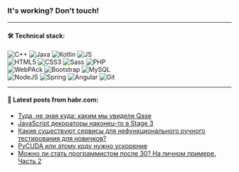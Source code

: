 ### It's working? Don't touch!

---

#### 🛠️ Technical stack:

![C++](https://img.shields.io/badge/C++-informational?logo=c%2B%2B&style=flat&logoColor=white&color=9C033A)
![Java](https://img.shields.io/badge/Java-informational?logo=java&style=flat&logoColor=white&color=007396)
![Kotlin](https://img.shields.io/badge/Kotlin-informational?logo=Kotlin&style=flat&logoColor=white&color=0095D5)
![JS](https://img.shields.io/badge/JS-informational?logo=javaScript&style=flat&logoColor=black&color=F7Df1E) <br>
![HTML5](https://img.shields.io/badge/HTML5-informational?logo=html5&style=flat&logoColor=white&color=E34F26)
![CSS3](https://img.shields.io/badge/CSS3-informational?logo=css3&style=flat&logoColor=white&color=157286)
![Sass](https://img.shields.io/badge/Saas-informational?logo=sass&style=flat&logoColor=white&color=hotpink)
![PHP](https://img.shields.io/badge/PHP-informational?logo=php&style=flat&logoColor=white&color=777BB4) <br>
![WebPAck](https://img.shields.io/badge/WebPack-informational?logo=webPack&style=flat&logoColor=white&color=FF6F00)
![Bootstrap](https://img.shields.io/badge/Bootstrap-informational?logo=Bootstrap&style=flat&logoColor=white&color=7952B3)
![MySQL](https://img.shields.io/badge/MySQL-informational?logo=MySQL&style=flat&logoColor=white&color=00f) <br>
![NodeJS](https://img.shields.io/badge/NodeJS-informational?logo=node.js&style=flat&logoColor=white&color=43853D)
![Spring](https://img.shields.io/badge/Spring-informational?logo=Spring&style=flat&logoColor=white&color=0A9EDC)
![Angular](https://img.shields.io/badge/Vue-informational?logo=vue.js&style=flat&logoColor=white&color=red)
![Git](https://img.shields.io/badge/Git-informational?logo=git&style=flat&logoColor=white&color=darkorange)

___

#### 💬 Latest posts from habr.com:

<!-- BLOG-POST-LIST:START -->
- [Туда, не зная куда: каким мы увидели Qase](https://habr.com/ru/post/666192/?utm_source=habrahabr&utm_medium=rss&utm_campaign=666192)
- [JavaScript декораторы наконец-то в Stage 3](https://habr.com/ru/post/666688/?utm_source=habrahabr&utm_medium=rss&utm_campaign=666688)
- [Какие существуют сервисы для нефункционального ручного тестирования для новичков?](https://habr.com/ru/post/666760/?utm_source=habrahabr&utm_medium=rss&utm_campaign=666760)
- [PyCUDA или этому коду нужно ускорение](https://habr.com/ru/post/666618/?utm_source=habrahabr&utm_medium=rss&utm_campaign=666618)
- [Можно ли стать программистом после 30? На личном примере. Часть 2](https://habr.com/ru/post/666748/?utm_source=habrahabr&utm_medium=rss&utm_campaign=666748)
<!-- BLOG-POST-LIST:END -->
